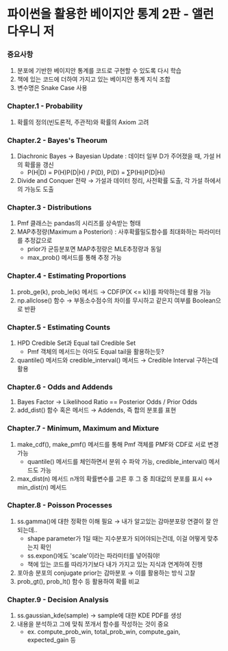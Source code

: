 # 파이썬을 활용한 베이지안 통계 2판 - 앨런 다우니 저

### 중요사항
1. 분포에 기반한 베이지안 통계를 코드로 구현할 수 있도록 다시 학습
2. 책에 있는 코드에 더하여 가지고 있는 베이지안 통계 지식 조합
3. 변수명은 Snake Case 사용

### Chapter.1 - Probability
1. 확률의 정의(빈도론적, 주관적)와 확률의 Axiom 고려

### Chapter.2 - Bayes's Theorum
1. Diachronic Bayes → Bayesian Update : 데이터 일부 D가 주어졌을 때, 가설 H의 확률을 갱신
    - P(H|D) = P(H)P(D|H) / P(D), P(D) = ∑P(Hi)P(D|Hi)
2. Divide and Conquer 전략 → 가설과 데이터 정리, 사전확률 도출, 각 가설 하에서의 가능도 도출

### Chapter.3 - Distributions
1. Pmf 클래스는 pandas의 시리즈를 상속받는 형태
2. MAP추정량(Maximum a Posteriori) : 사후확률밀도함수를 최대화하는 파라미터를 추정값으로
    - prior가 균등분포면 MAP추정량은 MLE추정량과 동일
    - max_prob() 메서드를 통해 추정 가능

### Chapter.4 - Estimating Proportions
1. prob_ge(k), prob_le(k) 메서드 → CDF(P(X <= k))를 파악하는데 활용 가능
2. np.allclose() 함수 → 부동소수점수의 차이를 무시하고 같은지 여부를 Boolean으로 반환

### Chapter.5 - Estimating Counts
1. HPD Credible Set과 Equal tail Credible Set
    - Pmf 객체의 메서드는 아마도 Equal tail을 활용하는듯?
2. quantile() 메서드와 credible_interval() 메서드 → Credible Interval 구하는데 활용

### Chapter.6 - Odds and Addends
1. Bayes Factor → Likelihood Ratio == Posterior Odds / Prior Odds
2. add_dist() 함수 혹은 메서드 → Addends, 즉 합의 분포를 표현

### Chapter.7 - Minimum, Maximum and Mixture
1. make_cdf(), make_pmf() 메서드를 통해 Pmf 객체를 PMF와 CDF로 서로 변경 가능
    - quantile() 메서드를 체인하면서 분위 수 파악 가능, credible_interval() 메서드도 가능
2. max_dist(n) 메서드 n개의 확률변수를 고른 후 그 중 최대값의 분포를 표시 ↔ min_dist(n) 메서드

### Chapter.8 - Poisson Processes
1. ss.gamma()에 대한 정확한 이해 필요 → 내가 알고있는 감마분포랑 연결이 잘 안되는데..
    - shape parameter가 1일 때는 지수분포가 되어야되는건데, 이걸 어떻게 맞추는지 확인
    - ss.expon()에도 'scale'이라는 파라미터를 넣어줘야!
    - 책에 있는 코드를 따라가기보다 내가 가지고 있는 지식과 연계하여 진행
2. 포아송 분포의 conjugate prior는 감마분포 → 이를 활용하는 방식 고찰
3. prob_gt(), prob_lt() 함수 등 활용하여 확률 비교

### Chapter.9 - Decision Analysis
1. ss.gaussian_kde(sample) → sample에 대한 KDE PDF를 생성
2. 내용을 분석하고 그에 맞춰 쪼개서 함수를 작성하는 것이 중요
    - ex. compute_prob_win, total_prob_win, compute_gain, expected_gain 등